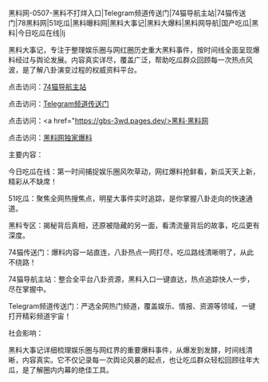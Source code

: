 #
黑料网-0507-黑料不打烊入口|Telegram频道传送门|74猫导航主站|74猫传送门|78黑料网|51吃瓜|黑料曝料网|黑料大事记|黑料大爆料|黑料网导航|国产吃瓜|黑料|今日吃瓜在线|lj

黑料大事记，专注于整理娱乐圈与网红圈历史重大黑料事件，按时间线全面呈现爆料经过与舆论发展。内容真实详尽，覆盖广泛，帮助吃瓜群众回顾每一次热点风波，是了解八卦演变过程的权威资料平台。


点击访问：<a href="https://74mao.com/">74猫导航主站</a>

点击访问：<a href="https://74mao.com/">Telegram频道传送门</a>

点击访问：<a href="https://gbs-3wd.pages.dev/>黑料·黑料网</a>

点击访问：<a href="https://gdas.pages.dev/">黑料网独家爆料</a>


主要内容：

今日吃瓜在线：第一时间捕捉娱乐圈风吹草动，网红爆料抢鲜看，新瓜天天上新，精彩从不缺席！

51吃瓜：聚焦全网热搜焦点，明星大事件实时追踪，是你掌握八卦走向的快速通道。

黑料专区：揭秘背后真相，还原被隐藏的另一面，看清流量背后的故事，吃瓜更有深度。

74猫传送门：爆料内容一站直连，八卦热点一网打尽，吃瓜路线清晰明了，从此不绕路！

74猫导航主站：整合全平台八卦资源，黑料入口一键直达，热点追踪快人一步，尽在掌握中。

Telegram频道传送门：严选全网热门频道，覆盖娱乐、情报、资源等领域，一键打开精彩频道宇宙！

社会影响：

黑料大事记详细梳理娱乐圈与网红界的重要爆料事件，从爆发到发酵，时间线清晰，内容真实。它不仅记录每一次舆论风暴的起点，也让吃瓜群众轻松回顾往年大瓜，是了解圈内内幕的绝佳工具。

<span style="display:none;">[Canonical link](）</span>
